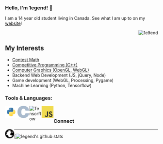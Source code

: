 ### Hello, I'm 1egend! 👋
I am a 14 year old student living in Canada. See what I am up to on my [website]! <p align = "right"> <img src="https://komarev.com/ghpvc/?username=1e9end" alt="1e9end" /> </p>

## My Interests
- [Contest Math](https://artofproblemsolving.com/community/user/IAmLegend)
- [Competitive Programming (C++)](https://codeforces.com/profile/1egend)
- [Computer Graphics (OpenGL, WebGL)](https://www.shadertoy.com/user/IAmLegend)
- Backend Web Development (JS, jQuery, Node)
- Game development (WebGL, Processing, Pygame)
- Machine Learning (Python, Tensorflow)

### Tools & Languages:

[<img align="left" alt="Python" width="40px" src="https://raw.githubusercontent.com/github/explore/80688e429a7d4ef2fca1e82350fe8e3517d3494d/topics/python/python.png"/>][github]
[<img align="left" alt="C++" width="40px" src="https://github.com/devicons/devicon/blob/master/icons/c/c-original.svg"/>][github]
[<img align="left" alt="Tensorflow" width="40px" src="https://upload.wikimedia.org/wikipedia/commons/thumb/2/2d/Tensorflow_logo.svg/1200px-Tensorflow_logo.svg.png"/>][github]
[<img align="left" alt="JavaScript" width="40px" src="https://github.com/devicons/devicon/blob/master/icons/javascript/javascript-original.svg"/>][github]

<br />

### Connect
[<img align="left" alt="arnabdey.co" width="30px" src="https://raw.githubusercontent.com/iconic/open-iconic/master/svg/globe.svg" />][website]

--- 
[![1egend's github stats](https://github-readme-stats.vercel.app/api?username=1e9end&hide=issues,prs&count_private=true&show_icons=true&title_color=00ffff&bg_color=10,2f2f2f,a9a9a9&text_color=ffffff&icon_color=ffff00)

[website]: https://1e9end.github.io
[github]:  https://github.com/1e9end
[discord]: https://discord.com/channels/@me/365886855469727745
